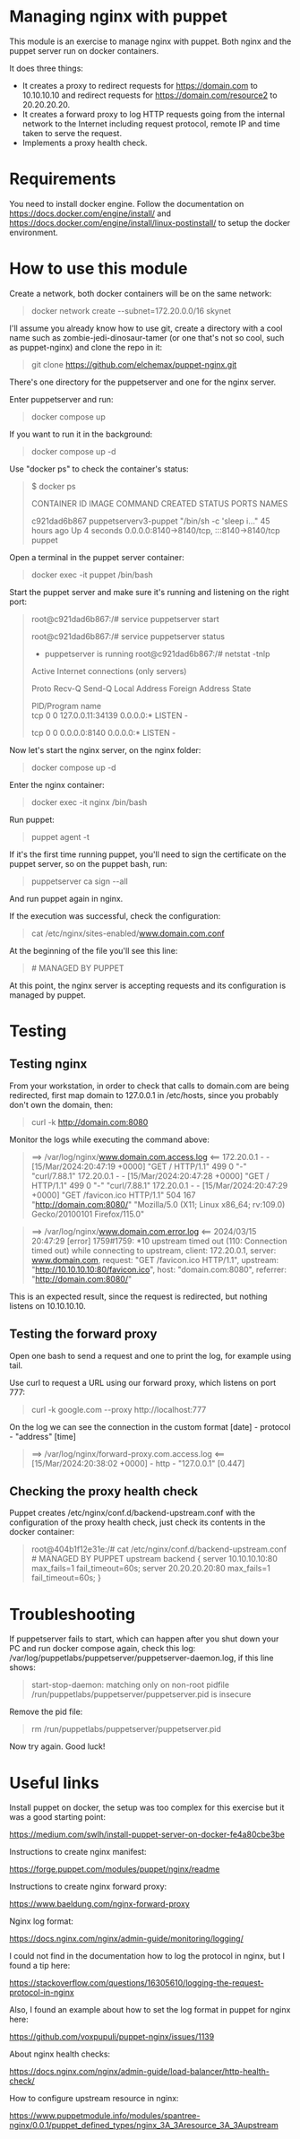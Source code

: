 # Managing nginx with puppet

This module is an exercise to manage nginx with puppet. Both nginx and the puppet server run on docker containers.

It does three things:

- It creates a proxy to redirect requests for https://domain.com to 10.10.10.10 and redirect requests for https://domain.com/resource2 to 20.20.20.20.
- It creates a forward proxy to log HTTP requests going from the internal network to the Internet including request protocol, remote IP and time taken to serve the request.
- Implements a proxy health check.

# Requirements

You need to install docker engine. Follow the documentation on https://docs.docker.com/engine/install/ and https://docs.docker.com/engine/install/linux-postinstall/ to setup the docker environment.

# How to use this module

Create a network, both docker containers will be on the same network:

> docker network create --subnet=172.20.0.0/16 skynet

I'll assume you already know how to use git, create a directory with a cool name such as zombie-jedi-dinosaur-tamer (or one that's not so cool, such as puppet-nginx) and clone the repo in it:

> git clone https://github.com/elchemax/puppet-nginx.git

There's one directory for the puppetserver and one for the nginx server.

Enter puppetserver and run:

> docker compose up

If you want to run it in the background:

> docker compose up -d

Use "docker ps" to check the container's status:

> $ docker ps
>
> CONTAINER ID   IMAGE                   COMMAND                  CREATED        STATUS         PORTS                                       NAMES
> 
> c921dad6b867   puppetserverv3-puppet   "/bin/sh -c 'sleep i…"   45 hours ago   Up 4 seconds   0.0.0.0:8140->8140/tcp, :::8140->8140/tcp   puppet

Open a terminal in the puppet server container:

> docker exec -it puppet /bin/bash

Start the puppet server and make sure it's running and listening on the right port:


>root@c921dad6b867:/# service puppetserver start
>
>root@c921dad6b867:/# service puppetserver status
>
> * puppetserver is running
> root@c921dad6b867:/# netstat -tnlp
>
> Active Internet connections (only servers)
>
> Proto Recv-Q Send-Q Local Address           Foreign Address         State      
>
> PID/Program name    
>tcp        0      0 127.0.0.11:34139        0.0.0.0:*               LISTEN      -                   
>
>tcp        0      0 0.0.0.0:8140            0.0.0.0:*               LISTEN      -                   
>

Now let's start the nginx server, on the nginx folder:

> docker compose up -d

Enter the nginx container:

> docker exec -it nginx /bin/bash

Run puppet:

> puppet agent -t

If it's the first time running puppet, you'll need to sign the certificate on the puppet server, so on the puppet bash, run:

> puppetserver ca sign --all

And run puppet again in nginx.

If the execution was successful, check the configuration:

> cat /etc/nginx/sites-enabled/www.domain.com.conf 

At the beginning of the file you'll see this line:

> \# MANAGED BY PUPPET

At this point, the nginx server is accepting requests and its configuration is managed by puppet.

# Testing

## Testing nginx

From your workstation, in order to check that calls to domain.com are being redirected, first map domain to 127.0.0.1 in /etc/hosts, since you probably don't own the domain, then:

> curl -k http://domain.com:8080

Monitor the logs while executing the command above:

> ==> /var/log/nginx/www.domain.com.access.log <==
172.20.0.1 - - [15/Mar/2024:20:47:19 +0000] "GET / HTTP/1.1" 499 0 "-" "curl/7.88.1"
172.20.0.1 - - [15/Mar/2024:20:47:28 +0000] "GET / HTTP/1.1" 499 0 "-" "curl/7.88.1"
172.20.0.1 - - [15/Mar/2024:20:47:29 +0000] "GET /favicon.ico HTTP/1.1" 504 167 "http://domain.com:8080/" "Mozilla/5.0 (X11; Linux x86_64; rv:109.0) Gecko/20100101 Firefox/115.0"

> ==> /var/log/nginx/www.domain.com.error.log <==
2024/03/15 20:47:29 [error] 1759#1759: *10 upstream timed out (110: Connection timed out) while connecting to upstream, client: 172.20.0.1, server: www.domain.com, request: "GET /favicon.ico HTTP/1.1", upstream: "http://10.10.10.10:80/favicon.ico", host: "domain.com:8080", referrer: "http://domain.com:8080/"

This is an expected result, since the request is redirected, but nothing listens on 10.10.10.10.

## Testing the forward proxy

Open one bash to send a request and one to print the log, for example using tail.

Use curl to request a URL using our forward proxy, which listens on port 777:

> curl -k google.com --proxy http://localhost:777

On the log we can see the connection in the custom format [date] - protocol - "address" [time]
> ==> /var/log/nginx/forward-proxy.com.access.log <==
> [15/Mar/2024:20:38:02 +0000] - http - "127.0.0.1" [0.447]

## Checking the proxy health check

Puppet creates /etc/nginx/conf.d/backend-upstream.conf with the configuration of the proxy health check, just check its contents in the docker container:

> root@404b1f12e31e:/# cat /etc/nginx/conf.d/backend-upstream.conf 
\# MANAGED BY PUPPET
upstream backend {
  server 10.10.10.10:80 max_fails=1 fail_timeout=60s;
  server 20.20.20.20:80 max_fails=1 fail_timeout=60s;
}


# Troubleshooting

If puppetserver fails to start, which can happen after you shut down your PC and run docker compose again, check this log: /var/log/puppetlabs/puppetserver/puppetserver-daemon.log, if this line shows:

> start-stop-daemon: matching only on non-root pidfile /run/puppetlabs/puppetserver/puppetserver.pid is insecure

Remove the pid file:

> rm /run/puppetlabs/puppetserver/puppetserver.pid

Now try again. Good luck!


# Useful links

Install puppet on docker, the setup was too complex for this exercise but it was a good starting point:

https://medium.com/swlh/install-puppet-server-on-docker-fe4a80cbe3be

Instructions to create nginx manifest:

https://forge.puppet.com/modules/puppet/nginx/readme

Instructions to create nginx forward proxy:

https://www.baeldung.com/nginx-forward-proxy

Nginx log format:

https://docs.nginx.com/nginx/admin-guide/monitoring/logging/

I could not find in the documentation how to log the protocol in nginx, but I found a tip here:

https://stackoverflow.com/questions/16305610/logging-the-request-protocol-in-nginx

Also, I found an example about how to set the log format in puppet for nginx here:

https://github.com/voxpupuli/puppet-nginx/issues/1139

About nginx health checks:

https://docs.nginx.com/nginx/admin-guide/load-balancer/http-health-check/

How to configure upstream resource in nginx:

https://www.puppetmodule.info/modules/spantree-nginx/0.0.1/puppet_defined_types/nginx_3A_3Aresource_3A_3Aupstream